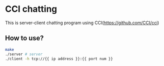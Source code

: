 # CCI chatting
This is server-client chatting program using CCI(https://github.com/CCI/cci)

## How to use?
```sh
make
./server # server
./client -h tcp://{{ ip address }}:{{ port num }}
```
